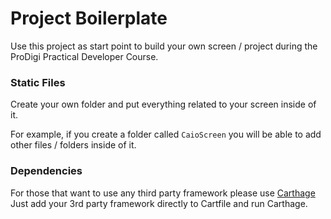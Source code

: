 Project Boilerplate
=====================

Use this project as start point to build your own screen / project during the ProDigi Practical Developer Course.

### Static Files

Create your own folder and put everything related to your screen inside of it.

For example, if you create a folder called `CaioScreen` you will be able to add other files / folders inside of it.

### Dependencies

For those that want to use any third party framework please use [Carthage](https://github.com/Carthage/Carthage#carthage--)
Just add your 3rd party framework directly to Cartfile and run Carthage.
